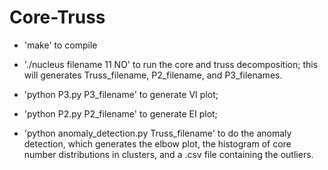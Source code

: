 # Core-Truss

- 'make' to compile

- './nucleus filename 11 NO' to run the core and truss decomposition; this will generates Truss_filename, P2_filename, and P3_filenames.
  
- 'python P3.py P3_filename' to generate VI plot;

- 'python P2.py P2_filename' to generate EI plot;

- 'python anomaly_detection.py Truss_filename' to do the anomaly detection, which generates the elbow plot, the histogram of core number distributions in clusters, and a .csv file containing the outliers.
